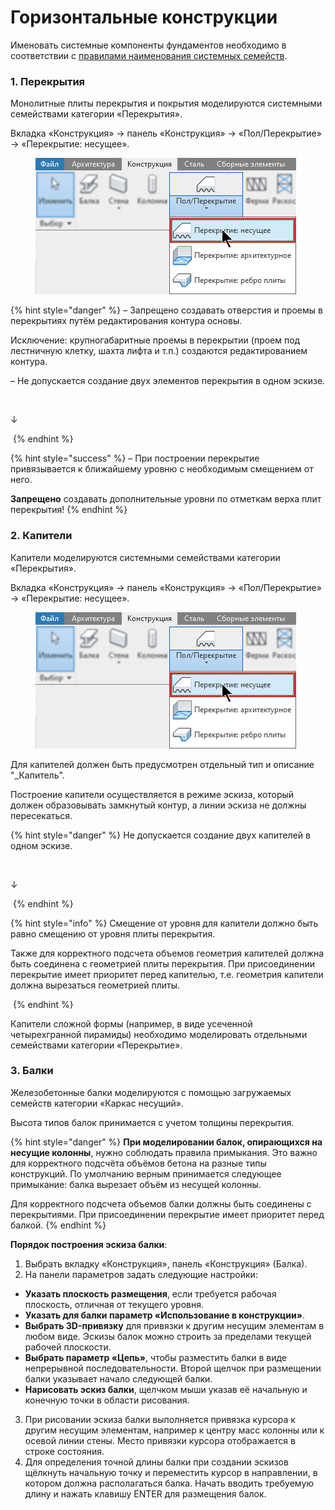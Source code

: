 # Горизонтальные конструкции

Именовать системные компоненты фундаментов необходимо в соответствии с [правилами наименования системных семейств](../../reglament-bim/interactive-blocks.md).

### 1. **Перекрытия** <a href="#id-1.-steny" id="id-1.-steny"></a>

Монолитные плиты перекрытия и покрытия моделируются системными семействами категории «Перекрытия».

Вкладка «Конструкция» -> панель «Конструкция» -> «Пол/Перекрытие» -> «Перекрытие: несущее».

<figure><img src="../../.gitbook/assets/Перекрытие 1.png" alt=""><figcaption></figcaption></figure>

{% hint style="danger" %}
– Запрещено создавать отверстия и проемы в перекрытиях путём редактирования контура основы.

Исключение: крупногабаритные проемы в перекрытии (проем под лестничную клетку, шахта лифта и т.п.) создаются редактированием контура.

– Не допускается создание двух элементов перекрытия в одном эскизе.

&#x20;                                                         <img src="../../.gitbook/assets/Перекрытие 3.avif" alt="" data-size="original">

&#x20;                                                                                                 ↓

&#x20;                                                         <img src="../../.gitbook/assets/Перекрытие 2.avif" alt="" data-size="original">
{% endhint %}

{% hint style="success" %}
– При построении перекрытие привязывается к ближайшему уровню с необходимым смещением от него.

**Запрещено** создавать дополнительные уровни по отметкам верха плит перекрытия!
{% endhint %}

### 2. **Капители** <a href="#id-1.-steny" id="id-1.-steny"></a>

Капители моделируются системными семействами категории «Перекрытия».

Вкладка «Конструкция» -> панель «Конструкция» -> «Пол/Перекрытие» -> «Перекрытие: несущее».

<figure><img src="../../.gitbook/assets/Перекрытие 1.png" alt=""><figcaption></figcaption></figure>

Для капителей должен быть предусмотрен отдельный тип и описание "\_Капитель".

Построение капители осуществляется в режиме эскиза, который должен образовывать замкнутый контур, а линии эскиза не должны пересекаться.

{% hint style="danger" %}
Не допускается создание двух капителей в одном эскизе.

&#x20;                                                              <img src="../../.gitbook/assets/Перекрытие 3.avif" alt="" data-size="original">

&#x20;                                                                                                       ↓

&#x20;                                                             <img src="../../.gitbook/assets/Перекрытие 2.avif" alt="" data-size="original">
{% endhint %}

{% hint style="info" %}
Смещение от уровня для капители должно быть равно смещению от уровня плиты перекрытия.

Также для корректного подсчета объемов геометрия капителей должна быть соединена с геометрией плиты перекрытия. При присоединении перекрытие имеет приоритет перед капителью, т.е. геометрия капители должна вырезаться геометрией плиты.

&#x20;                                                           <img src="../../.gitbook/assets/перекрытие 44.avif" alt="" data-size="original">
{% endhint %}

Капители сложной формы (например, в виде усеченной четырехгранной пирамиды) необходимо моделировать отдельными семействами категории «Перекрытие».

### 3. **Балки** <a href="#id-1.-steny" id="id-1.-steny"></a>

Железобетонные балки моделируются с помощью загружаемых семейств категории «Каркас несущий».

Высота типов балок принимается с учетом толщины перекрытия.

{% hint style="danger" %}
**При моделировании балок, опирающихся на несущие колонны**, нужно соблюдать правила примыкания. Это важно для корректного подсчёта объёмов бетона на разные типы конструкций. По умолчанию верным принимается следующее примыкание: балка вырезает объём из несущей колонны.

Для корректного подсчета объемов балки должны быть соединены с перекрытиями. При присоединении перекрытие имеет приоритет перед балкой.
{% endhint %}

**Порядок построения эскиза балки**:

1. Выбрать вкладку «Конструкция», панель «Конструкция» (Балка).
2. На панели параметров задать следующие настройки:

* **Указать плоскость размещения**, если требуется рабочая плоскость, отличная от текущего уровня.
* **Указать для балки параметр «Использование в конструкции»**.
* **Выбрать 3D-привязку** для привязки к другим несущим элементам в любом виде. Эскизы балок можно строить за пределами текущей рабочей плоскости.
* **Выбрать параметр «Цепь»**, чтобы разместить балки в виде непрерывной последовательности. Второй щелчок при размещении балки указывает начало следующей балки.
* **Нарисовать эскиз балки**, щелчком мыши указав её начальную и конечную точки в области рисования.

3. При рисовании эскиза балки выполняется привязка курсора к другим несущим элементам, например к центру масс колонны или к осевой линии стены. Место привязки курсора отображается в строке состояния.
4. Для определения точной длины балки при создании эскизов щёлкнуть начальную точку и переместить курсор в направлении, в котором должна располагаться балка. Начать вводить требуемую длину и нажать клавишу ENTER для размещения балок.
